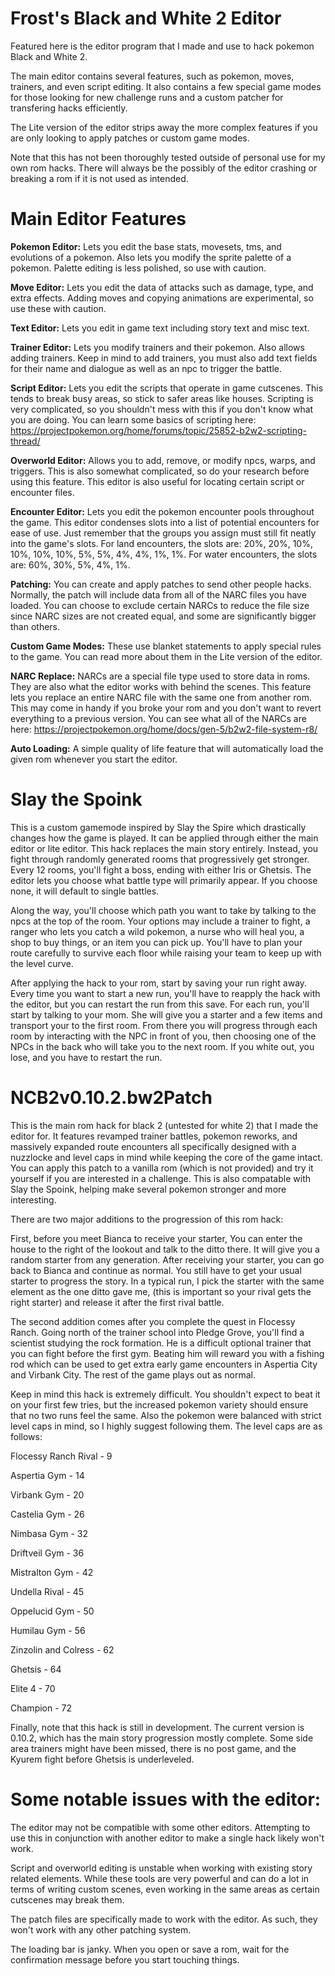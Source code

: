 # Frost's Black and White 2 Editor

Featured here is the editor program that I made and use to hack pokemon Black and White 2.

The main editor contains several features, such as pokemon, moves, trainers, and even script editing. It also contains a few special game modes for those looking for new challenge runs and a custom patcher for transfering hacks efficiently.

The Lite version of the editor strips away the more complex features if you are only looking to apply patches or custom game modes.

Note that this has not been thoroughly tested outside of personal use for my own rom hacks. There will always be the possibly of the editor crashing or breaking a rom if it is not used as intended.

# Main Editor Features

__Pokemon Editor:__ Lets you edit the base stats, movesets, tms, and evolutions of a pokemon. Also lets you modify the sprite palette of a pokemon. Palette editing is less polished, so use with caution.

__Move Editor:__ Lets you edit the data of attacks such as damage, type, and extra effects. Adding moves and copying animations are experimental, so use these with caution.

__Text Editor:__ Lets you edit in game text including story text and misc text.

__Trainer Editor:__ Lets you modify trainers and their pokemon. Also allows adding trainers. Keep in mind to add trainers, you must also add text fields for their name and dialogue as well as an npc to trigger the battle.

__Script Editor:__ Lets you edit the scripts that operate in game cutscenes. This tends to break busy areas, so stick to safer areas like houses. Scripting is very complicated, so you shouldn't mess with this if you don't know what you are doing. You can learn some basics of scripting here: https://projectpokemon.org/home/forums/topic/25852-b2w2-scripting-thread/

__Overworld Editor:__ Allows you to add, remove, or modify npcs, warps, and triggers. This is also somewhat complicated, so do your research before using this feature. This editor is also useful for locating certain script or encounter files.

__Encounter Editor:__ Lets you edit the pokemon encounter pools throughout the game. This editor condenses slots into a list of potential encounters for ease of use. Just remember that the groups you assign must still fit neatly into the game's slots. For land encounters, the slots are: 20%, 20%, 10%, 10%, 10%, 10%, 5%, 5%, 4%, 4%, 1%, 1%. For water encounters, the slots are: 60%, 30%, 5%, 4%, 1%.

__Patching:__ You can create and apply patches to send other people hacks. Normally, the patch will include data from all of the NARC files you have loaded. You can choose to exclude certain NARCs to reduce the file size since NARC sizes are not created equal, and some are significantly bigger than others.

__Custom Game Modes:__ These use blanket statements to apply special rules to the game. You can read more about them in the Lite version of the editor.

__NARC Replace:__ NARCs are a special file type used to store data in roms. They are also what the editor works with behind the scenes. This feature lets you replace an entire NARC file with the same one from another rom. This may come in handy if you broke your rom and you don't want to revert everything to a previous version. You can see what all of the NARCs are here: https://projectpokemon.org/home/docs/gen-5/b2w2-file-system-r8/

__Auto Loading:__ A simple quality of life feature that will automatically load the given rom whenever you start the editor.

# Slay the Spoink

This is a custom gamemode inspired by Slay the Spire which drastically changes how the game is played. It can be applied through either the main editor or lite editor. This hack replaces the main story entirely. Instead, you fight through randomly generated rooms that progressively get stronger. Every 12 rooms, you'll fight a boss, ending with either Iris or Ghetsis. The editor lets you choose what battle type will primarily appear. If you choose none, it will default to single battles.

Along the way, you'll choose which path you want to take by talking to the npcs at the top of the room. Your options may include a trainer to fight, a ranger who lets you catch a wild pokemon, a nurse who will heal you, a shop to buy things, or an item you can pick up. You'll have to plan your route carefully to survive each floor while raising your team to keep up with the level curve.

After applying the hack to your rom, start by saving your run right away. Every time you want to start a new run, you'll have to reapply the hack with the editor, but you can restart the run from this save. For each run, you'll start by talking to your mom. She will give you a starter and a few items and transport your to the first room. From there you will progress through each room by interacting with the NPC in front of you, then choosing one of the NPCs in the back who will take you to the next room. If you white out, you lose, and you have to restart the run.

# NCB2v0.10.2.bw2Patch

This is the main rom hack for black 2 (untested for white 2) that I made the editor for. It features revamped trainer battles, pokemon reworks, and massively expanded route encounters all specifically designed with a nuzzlocke and level caps in mind while keeping the core of the game intact. You can apply this patch to a vanilla rom (which is not provided) and try it yourself if you are interested in a challenge. This is also compatable with Slay the Spoink, helping make several pokemon stronger and more interesting.

There are two major additions to the progression of this rom hack:

First, before you meet Bianca to receive your starter, You can enter the house to the right of the lookout and talk to the ditto there. It will give you a random starter from any generation. After receiving your starter, you can go back to Bianca and continue as normal. You still have to get your usual starter to progress the story. In a typical run, I pick the starter with the same element as the one ditto gave me, (this is important so your rival gets the right starter) and release it after the first rival battle.

The second addition comes after you complete the quest in Flocessy Ranch. Going north of the trainer school into Pledge Grove, you'll find a scientist studying the rock formation. He is a difficult optional trainer that you can fight before the first gym. Beating him will reward you with a fishing rod which can be used to get extra early game encounters in Aspertia City and Virbank City. The rest of the game plays out as normal.

Keep in mind this hack is extremely difficult. You shouldn't expect to beat it on your first few tries, but the increased pokemon variety should ensure that no two runs feel the same. Also the pokemon were balanced with strict level caps in mind, so I highly suggest following them. The level caps are as follows:

Flocessy Ranch Rival - 9

Aspertia Gym - 14

Virbank Gym - 20

Castelia Gym - 26

Nimbasa Gym - 32

Driftveil Gym - 36

Mistralton Gym - 42

Undella Rival - 45

Oppelucid Gym - 50

Humilau Gym - 56

Zinzolin and Colress - 62

Ghetsis - 64

Elite 4 - 70

Champion - 72

Finally, note that this hack is still in development. The current version is 0.10.2, which has the main story progression mostly complete. Some side area trainers might have been missed, there is no post game, and the Kyurem fight before Ghetsis is underleveled.

# Some notable issues with the editor:

The editor may not be compatible with some other editors. Attempting to use this in conjunction with another editor to make a single hack likely won't work.

Script and overworld editing is unstable when working with existing story related elements. While these tools are very powerful and can do a lot in terms of writing custom scenes, even working in the same areas as certain cutscenes may break them.

The patch files are specifically made to work with the editor. As such, they won't work with any other patching system.

The loading bar is janky. When you open or save a rom, wait for the confirmation message before you start touching things.

